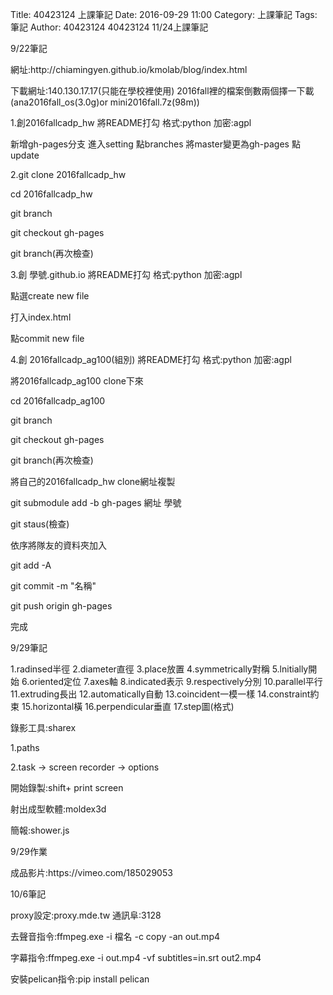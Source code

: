 Title: 40423124 上課筆記
Date: 2016-09-29 11:00
Category: 上課筆記
Tags: 筆記
Author: 40423124
40423124 11/24上課筆記


<!-- PELICAN_END_SUMMARY -->

<p>9/22筆記</p>
<p>網址:http://chiamingyen.github.io/kmolab/blog/index.html</p>
<p>下載網址:140.130.17.17(只能在學校裡使用) 2016fall裡的檔案倒數兩個擇一下載(ana2016fall_os(3.0g)or mini2016fall.7z(98m))</p>
<p>1.創2016fallcadp_hw 將README打勾 格式:python 加密:agpl</p>
<p> 新增gh-pages分支 進入setting 點branches 將master變更為gh-pages 點update</p>
<p>2.git clone 2016fallcadp_hw</p>
<p>  cd 2016fallcadp_hw</p>
<p>git branch</p>
<p>git checkout gh-pages</p>
<p>git branch(再次檢查)</p>
<p>3.創 學號.github.io  將README打勾 格式:python 加密:agpl</p>
<p>點選create new file </p>
<p>打入index.html</p>
<p>點commit new file</p>
<p>4.創 2016fallcadp_ag100(組別)  將README打勾 格式:python 加密:agpl</p>
<p>將2016fallcadp_ag100 clone下來</p>
<p>cd 2016fallcadp_ag100</p>
<p>git branch</p>
<p>git checkout gh-pages</p>
<p>git branch(再次檢查)</p>
<p>將自己的2016fallcadp_hw clone網址複製</p>
<p>git submodule add -b gh-pages 網址 學號</p>
<p>git staus(檢查)</p>
<p> 依序將隊友的資料夾加入</p>
<p>git add -A</p>
<p>git commit -m "名稱"</p>
<p> git push origin gh-pages</p>
<p> 完成 </p>

<p> 9/29筆記 </p>
<p>1.radinsed半徑 2.diameter直徑 3.place放置 4.symmetrically對稱 5.lnitially開始 6.oriented定位 7.axes軸
  8.indicated表示 9.respectively分別 10.parallel平行 11.extruding長出 12.automatically自動 13.coincident一模一樣
  14.constraint約束 15.horizontal橫 16.perpendicular垂直 17.step圖(格式) </p>
<p> 錄影工具:sharex</p>
<p>   1.paths </p>
<p> 2.task → screen   recorder →  options</p>
<p> 開始錄製:shift+ print screen </p>

<p> 射出成型軟體:moldex3d</p>
<p>簡報:shower.js  </p>

<p>9/29作業</p>
<p>成品影片:https://vimeo.com/185029053 </p>

<p>10/6筆記</p>
<p> proxy設定:proxy.mde.tw 通訊阜:3128</p>
<p>去聲音指令:ffmpeg.exe -i 檔名 -c copy -an out.mp4</p>
<p>字幕指令:ffmpeg.exe -i out.mp4 -vf subtitles=in.srt out2.mp4</p>
<p>安裝pelican指令:pip install pelican</p>

